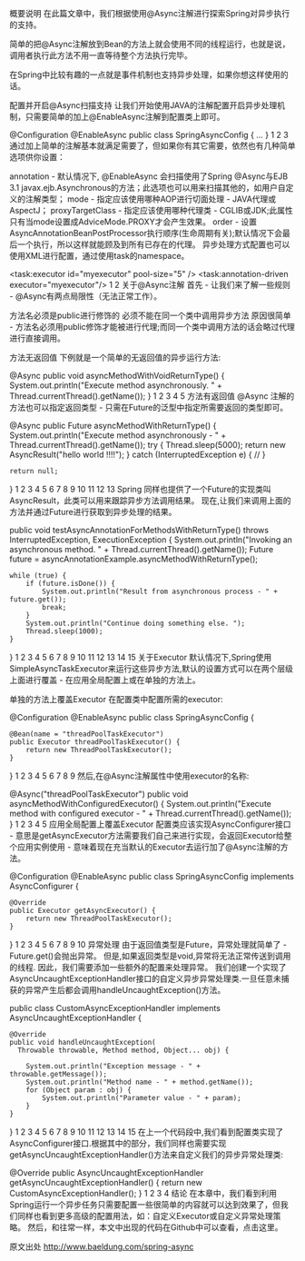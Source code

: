 概要说明
在此篇文章中，我们根据使用@Async注解进行探索Spring对异步执行的支持。

简单的把@Async注解放到Bean的方法上就会使用不同的线程运行，也就是说，调用者执行此方法不用一直等待整个方法执行完毕。

在Spring中比较有趣的一点就是事件机制也支持异步处理，如果你想这样使用的话。

配置并开启@Async扫描支持
让我们开始使用JAVA的注解配置开启异步处理机制，只需要简单的加上@EnableAsync注解到配置类上即可。

@Configuration
@EnableAsync
public class SpringAsyncConfig { ... }
1
2
3
通过加上简单的注解基本就满足需要了，但如果你有其它需要，依然也有几种简单选项供你设置：

annotation - 默认情况下, @EnableAsync 会扫描使用了Spring @Async与EJB 3.1 javax.ejb.Asynchronous的方法；此选项也可以用来扫描其他的，如用户自定义的注解类型；
mode - 指定应该使用哪种AOP进行切面处理 - JAVA代理或AspectJ；
proxyTargetClass - 指定应该使用哪种代理类 - CGLIB或JDK;此属性只有当mode设置成AdviceMode.PROXY才会产生效果。
order - 设置AsyncAnnotationBeanPostProcessor执行顺序(生命周期有关);默认情况下会最后一个执行，所以这样就能顾及到所有已存在的代理。
异步处理方式配置也可以使用XML进行配置，通过使用task的namespace。

<task:executor id="myexecutor" pool-size="5"  />
<task:annotation-driven executor="myexecutor"/>
1
2
关于@Async注解
首先 - 让我们来了解一些规则 - @Async有两点局限性（无法正常工作）。

方法名必须是public进行修饰的
必须不能在同一个类中调用异步方法
原因很简单 - 方法名必须用public修饰才能被进行代理;而同一个类中调用方法的话会略过代理进行直接调用。

方法无返回值
下例就是一个简单的无返回值的异步运行方法:

@Async
public void asyncMethodWithVoidReturnType() {
    System.out.println("Execute method asynchronously. "
      + Thread.currentThread().getName());
}
1
2
3
4
5
方法有返回值
@Async 注解的方法也可以指定返回类型 - 只需在Future的泛型中指定所需要返回的类型即可。

@Async
public Future<String> asyncMethodWithReturnType() {
    System.out.println("Execute method asynchronously - "
      + Thread.currentThread().getName());
    try {
        Thread.sleep(5000);
        return new AsyncResult<String>("hello world !!!!");
    } catch (InterruptedException e) {
        //
    }

    return null;
}
1
2
3
4
5
6
7
8
9
10
11
12
13
Spring 同样也提供了一个Future的实现类叫AsyncResult，此类可以用来跟踪异步方法调用结果。 
现在,让我们来调用上面的方法并通过Future进行获取到异步处理的结果。

public void testAsyncAnnotationForMethodsWithReturnType()
  throws InterruptedException, ExecutionException {
    System.out.println("Invoking an asynchronous method. "
      + Thread.currentThread().getName());
    Future<String> future = asyncAnnotationExample.asyncMethodWithReturnType();

    while (true) {
        if (future.isDone()) {
            System.out.println("Result from asynchronous process - " + future.get());
            break;
        }
        System.out.println("Continue doing something else. ");
        Thread.sleep(1000);
    }
}
1
2
3
4
5
6
7
8
9
10
11
12
13
14
15
关于Executor
默认情况下,Spring使用SimpleAsyncTaskExecutor来运行这些异步方法,默认的设置方式可以在两个层级上面进行覆盖 - 在应用全局配置上或在单独的方法上。

单独的方法上覆盖Executor
在配置类中配置所需的executor:

@Configuration
@EnableAsync
public class SpringAsyncConfig {

    @Bean(name = "threadPoolTaskExecutor")
    public Executor threadPoolTaskExecutor() {
        return new ThreadPoolTaskExecutor();
    }
}
1
2
3
4
5
6
7
8
9
然后,在@Async注解属性中使用executor的名称:

@Async("threadPoolTaskExecutor")
public void asyncMethodWithConfiguredExecutor() {
    System.out.println("Execute method with configured executor - "
      + Thread.currentThread().getName());
}
1
2
3
4
5
应用全局配置上覆盖Executor
配置类应该实现AsyncConfigurer接口 - 意思是getAsyncExecutor方法需要我们自己来进行实现，会返回Executor给整个应用实例使用 - 意味着现在充当默认的Executor去运行加了@Async注解的方法。

@Configuration
@EnableAsync
public class SpringAsyncConfig implements AsyncConfigurer {

    @Override
    public Executor getAsyncExecutor() {
        return new ThreadPoolTaskExecutor();
    }

}
1
2
3
4
5
6
7
8
9
10
异常处理
由于返回值类型是Future，异常处理就简单了 - Future.get()会抛出异常。 
但是,如果返回类型是void,异常将无法正常传送到调用的线程. 因此，我们需要添加一些额外的配置来处理异常。 
我们创建一个实现了AsyncUncaughtExceptionHandler接口的自定义异步异常处理类.一旦任意未捕获的异常产生后都会调用handleUncaughtException()方法。

public class CustomAsyncExceptionHandler
  implements AsyncUncaughtExceptionHandler {

    @Override
    public void handleUncaughtException(
      Throwable throwable, Method method, Object... obj) {

        System.out.println("Exception message - " + throwable.getMessage());
        System.out.println("Method name - " + method.getName());
        for (Object param : obj) {
            System.out.println("Parameter value - " + param);
        }
    }

}
1
2
3
4
5
6
7
8
9
10
11
12
13
14
15
在上一个代码段中,我们看到配置类实现了AsyncConfigurer接口.根据其中的部分，我们同样也需要实现getAsyncUncaughtExceptionHandler()方法来自定义我们的异步异常处理类:

@Override
public AsyncUncaughtExceptionHandler getAsyncUncaughtExceptionHandler() {
    return new CustomAsyncExceptionHandler();
}
1
2
3
4
结论
在本章中，我们看到利用Spring运行一个异步任务只需要配置一些很简单的内容就可以达到效果了，但我们同样也看到更多高级的配置用法，如：自定义Executor或自定义异常处理策略。 
然后，和往常一样，本文中出现的代码在Github中可以查看，点击这里。

原文出处
http://www.baeldung.com/spring-async